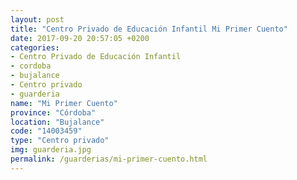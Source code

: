 ```yaml
---
layout: post
title: "Centro Privado de Educación Infantil Mi Primer Cuento"
date: 2017-09-20 20:57:05 +0200
categories:
- Centro Privado de Educación Infantil
- cordoba
- bujalance
- Centro privado
- guarderia
name: "Mi Primer Cuento"
province: "Córdoba"
location: "Bujalance"
code: "14003459"
type: "Centro privado"
img: guarderia.jpg
permalink: /guarderias/mi-primer-cuento.html
---
```

